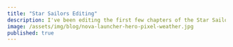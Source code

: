 ```yaml
---
title: "Star Sailors Editing"
description: I've been editing the first few chapters of the Star Sailors: Earthlings novella. You can check it out at http://gitlab.com/acord-robotics/. I'll go through the changes in this post.
image: /assets/img/blog/nova-launcher-hero-pixel-weather.jpg
published: true
---
```

